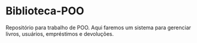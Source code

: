 # Biblioteca-POO
Repositório para trabalho de POO. Aqui faremos um sistema para gerenciar livros, usuários, empréstimos e devoluções.

